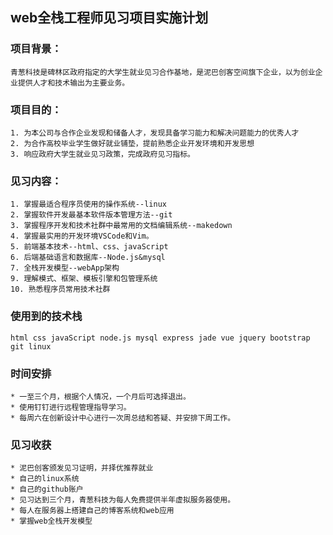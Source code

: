 ## web全栈工程师见习项目实施计划
### 项目背景：
    青葱科技是碑林区政府指定的大学生就业见习合作基地，是泥巴创客空间旗下企业，以为创业企业提供人才和技术输出为主要业务。
### 项目目的：
    1. 为本公司与合作企业发现和储备人才，发现具备学习能力和解决问题能力的优秀人才
    2. 为合作高校毕业学生做好就业铺垫，提前熟悉企业开发环境和开发思想
    3. 响应政府大学生就业见习政策，完成政府见习指标。
### 见习内容：
    1. 掌握最适合程序员使用的操作系统--linux
    2. 掌握软件开发最基本软件版本管理方法--git
    3. 掌握程序开发和技术社群中最常用的文档编辑系统--makedown
    4. 掌握最实用的开发环境VSCode和Vim。
    5. 前端基本技术--html、css、javaScript
    6. 后端基础语言和数据库--Node.js&mysql
    7. 全栈开发模型--webApp架构
    9. 理解模式、框架、模板引擎和包管理系统
    10. 熟悉程序员常用技术社群
### 使用到的技术栈
    html css javaScript node.js mysql express jade vue jquery bootstrap git linux
### 时间安排
    * 一至三个月，根据个人情况，一个月后可选择退出。
    * 使用钉钉进行远程管理指导学习。
    * 每周六在创新设计中心进行一次周总结和答疑、并安排下周工作。
### 见习收获
    * 泥巴创客颁发见习证明，并择优推荐就业
    * 自己的linux系统
    * 自己的github账户
    * 见习达到三个月，青葱科技为每人免费提供半年虚拟服务器使用。
    * 每人在服务器上搭建自己的博客系统和web应用
    * 掌握web全栈开发模型